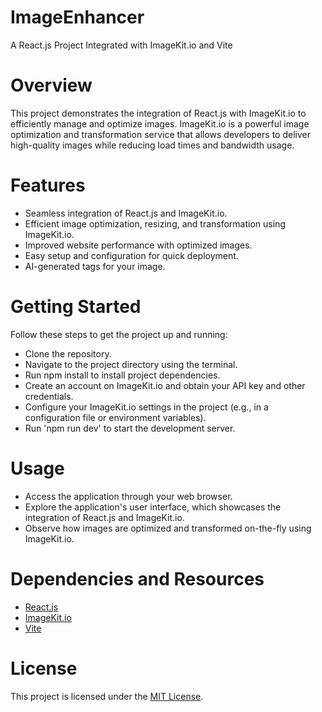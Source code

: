 ﻿# ImageEnhancer
A React.js Project Integrated with ImageKit.io and Vite

# Overview
This project demonstrates the integration of React.js with ImageKit.io to efficiently manage and optimize images. ImageKit.io is a powerful image optimization and transformation service that allows developers to deliver high-quality images while reducing load times and bandwidth usage.

# Features
- Seamless integration of React.js and ImageKit.io.
- Efficient image optimization, resizing, and transformation using ImageKit.io.
- Improved website performance with optimized images.
- Easy setup and configuration for quick deployment.
- AI-generated tags for your image.

# Getting Started
Follow these steps to get the project up and running:

- Clone the repository.
- Navigate to the project directory using the terminal.
- Run npm install to install project dependencies.
- Create an account on ImageKit.io and obtain your API key and other credentials.
- Configure your ImageKit.io settings in the project (e.g., in a configuration file or environment variables).
- Run 'npm run dev' to start the development server.

# Usage
- Access the application through your web browser.
- Explore the application's user interface, which showcases the integration of React.js and ImageKit.io.
- Observe how images are optimized and transformed on-the-fly using ImageKit.io.

# Dependencies and Resources
- [React.js](https://legacy.reactjs.org/docs/getting-started.html)
- [ImageKit.io](https://docs.imagekit.io/)
- [Vite](https://vitejs.dev/guide/)

# License
This project is licensed under the [MIT License](https://opensource.org/license/mit/).
